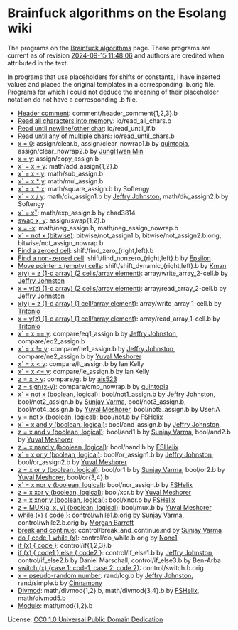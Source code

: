 # Brainfuck algorithms on the Esolang wiki

The programs on the [Brainfuck algorithms](https://esolangs.org/wiki/Brainfuck_algorithms)
page. These programs are current as of revision [2024-09-15 11:48:06](https://esolangs.org/w/index.php?title=Brainfuck_algorithms&oldid=139422)
and authors are credited when attributed in the text.

In programs that use placeholders for shifts or constants, I have inserted
values and placed the original templates in a corresponding .b.orig file.
Programs for which I could not deduce the meaning of their placeholder notation
do not have a corresponding .b file.

- [Header comment](https://esolangs.org/wiki/Brainfuck_algorithms#Header_comment):
  comment/header_comment{1,2,3}.b
- [Read all characters into memory](https://esolangs.org/wiki/Brainfuck_algorithms#Read_all_characters_into_memory):
  io/read_all_chars.b
- [Read until newline/other char](https://esolangs.org/wiki/Brainfuck_algorithms#Read_until_newline/other_char):
  io/read_until_lf.b
- [Read until any of multiple chars](https://esolangs.org/wiki/Brainfuck_algorithms#Read_until_any_of_multiple_chars):
  io/read_until_chars.b
- [x = 0](https://esolangs.org/wiki/Brainfuck_algorithms#x_=_0):
  assign/clear.b,
  assign/clear_nowrap1.b by [quintopia](https://esolangs.org/wiki/User:Quintopia),
  assign/clear_nowrap2.b by [JungHwan Min](https://esolangs.org/wiki/User:JHM)
- [x = y](https://esolangs.org/wiki/Brainfuck_algorithms#x_=_y):
  assign/copy_assign.b
- [x´ = x + y](https://esolangs.org/wiki/Brainfuck_algorithms#x%C2%B4_=_x_+_y):
  math/add_assign{1,2}.b
- [x´ = x - y](https://esolangs.org/wiki/Brainfuck_algorithms#x%C2%B4_=_x_-_y):
  math/sub_assign.b
- [x´ = x * y](https://esolangs.org/wiki/Brainfuck_algorithms#x%C2%B4_=_x_*_y):
  math/mul_assign.b
- [x´ = x * x](https://esolangs.org/wiki/Brainfuck_algorithms#x%C2%B4_=_x_*_x):
  math/square_assign.b by Softengy
- [x´ = x / y](https://esolangs.org/wiki/Brainfuck_algorithms#x%C2%B4_=_x_/_y):
  math/div_assign1.b by [Jeffry Johnston](https://esolangs.org/wiki/User:Calamari),
  math/div_assign2.b by Softengy
- [x´ = x<sup>y</sup>](https://esolangs.org/wiki/Brainfuck_algorithms#x%C2%B4_=_xy):
  math/exp_assign.b by chad3814
- [swap x, y](https://esolangs.org/wiki/Brainfuck_algorithms#swap_x,_y):
  assign/swap{1,2}.b
- [x = -x](https://esolangs.org/wiki/Brainfuck_algorithms#x_=_-x):
  math/neg_assign.b, math/neg_assign_nowrap.b
- [x´ = not x (bitwise)](https://esolangs.org/wiki/Brainfuck_algorithms#x%C2%B4_=_not_x_(bitwise)):
  bitwise/not_assign1.b, bitwise/not_assign2.b.orig, bitwise/not_assign_nowrap.b
- [Find a zeroed cell](https://esolangs.org/wiki/Brainfuck_algorithms#Find_a_zeroed_cell):
  shift/find_zero_{right,left}.b
- [Find a non-zeroed cell](https://esolangs.org/wiki/Brainfuck_algorithms#Find_a_non-zeroed_cell):
  shift/find_nonzero_{right,left}.b by [Epsilon](https://esolangs.org/wiki/User:Epsilon)
- [Move pointer x (empty) cells](https://esolangs.org/wiki/Brainfuck_algorithms#Move_pointer_x_(empty)_cells):
  shift/shift_dynamic_{right,left}.b by [Kman](https://esolangs.org/wiki/User:Kman)
- [x(y) = z (1-d array) (2 cells/array element)](https://esolangs.org/wiki/Brainfuck_algorithms#x(y)_=_z_(1-d_array)_(2_cells/array_element)):
  array/write_array_2-cell.b by [Jeffry Johnston](https://esolangs.org/wiki/User:Calamari)
- [x = y(z) (1-d array) (2 cells/array element)](https://esolangs.org/wiki/Brainfuck_algorithms#x_=_y(z)_(1-d_array)_(2_cells/array_element)):
  array/read_array_2-cell.b by [Jeffry Johnston](https://esolangs.org/wiki/User:Calamari)
- [x(y) = z (1-d array) (1 cell/array element)](https://esolangs.org/wiki/Brainfuck_algorithms#x(y)_=_z_(1-d_array)_(1_cell/array_element)):
  array/write_array_1-cell.b by [Tritonio](https://esolangs.org/wiki/User:Tritonio)
- [x = y(z) (1-d array) (1 cell/array element)](https://esolangs.org/wiki/Brainfuck_algorithms#x_=_y(z)_(1-d_array)_(1_cell/array_element)):
  array/read_array_1-cell.b by [Tritonio](https://esolangs.org/wiki/User:Tritonio)
- [x´ = x == y](https://esolangs.org/wiki/Brainfuck_algorithms#x%C2%B4_=_x_==_y):
  compare/eq1_assign.b by [Jeffry Johnston](https://esolangs.org/wiki/User:Calamari),
  compare/eq2_assign.b
- [x´ = x != y](https://esolangs.org/wiki/Brainfuck_algorithms#x%C2%B4_=_x_!=_y):
  compare/ne1_assign.b by [Jeffry Johnston](https://esolangs.org/wiki/User:Calamari),
  compare/ne2_assign.b by [Yuval Meshorer](https://esolangs.org/wiki/User:YuvalM)
- [x´ = x < y](https://esolangs.org/wiki/Brainfuck_algorithms#x%C2%B4_=_x_%3C_y):
  compare/lt_assign.b by Ian Kelly
- [x´ = x <= y](https://esolangs.org/wiki/Brainfuck_algorithms#x%C2%B4_=_x_%3C=_y):
  compare/le_assign.b by Ian Kelly
- [z = x > y](https://esolangs.org/wiki/Brainfuck_algorithms#z_=_x_%3E_y):
  compare/gt.b by [ais523](https://esolangs.org/wiki/User:Ais523)
- [z = sign(x-y)](https://esolangs.org/wiki/Brainfuck_algorithms#z_=_sign(x-y)):
  compare/cmp_nowrap.b by [quintopia](https://esolangs.org/wiki/User:Quintopia)
- [x´ = not x (boolean, logical)](https://esolangs.org/wiki/Brainfuck_algorithms#x%C2%B4_=_not_x_(boolean,_logical)):
  bool/not1_assign.b by [Jeffry Johnston](https://esolangs.org/wiki/User:Calamari),
  bool/not2_assign.b by [Sunjay Varma](https://esolangs.org/wiki/User:Sunjay),
  bool/not3_assign.b,
  bool/not4_assign.b by [Yuval Meshorer](https://esolangs.org/wiki/User:YuvalM),
  bool/not5_assign.b by User:A
- [y = not x (boolean, logical)](https://esolangs.org/wiki/Brainfuck_algorithms#y_=_not_x_(boolean,_logical)):
  bool/not.b by [FSHelix](https://esolangs.org/wiki/User:FSHelix)
- [x´ = x and y (boolean, logical)](https://esolangs.org/wiki/Brainfuck_algorithms#x%C2%B4_=_x_and_y_(boolean,_logical)):
  bool/and_assign.b by [Jeffry Johnston](https://esolangs.org/wiki/User:Calamari),
- [z = x and y (boolean, logical)](https://esolangs.org/wiki/Brainfuck_algorithms#z_=_x_and_y_(boolean,_logical)_(wrapping)):
  bool/and1.b by [Sunjay Varma](https://esolangs.org/wiki/User:Sunjay),
  bool/and2.b by [Yuval Meshorer](https://esolangs.org/wiki/User:YuvalM)
- [z = x nand y (boolean, logical)](https://esolangs.org/wiki/Brainfuck_algorithms#z_=_x_nand_y_(boolean,_logical)):
  bool/nand.b by [FSHelix](https://esolangs.org/wiki/User:FSHelix)
- [x´ = x or y (boolean, logical)](https://esolangs.org/wiki/Brainfuck_algorithms#x%C2%B4_=_x_or_y_(boolean,_logical)):
  bool/or_assign1.b by [Jeffry Johnston](https://esolangs.org/wiki/User:Calamari),
  bool/or_assign2.b by [Yuval Meshorer](https://esolangs.org/wiki/User:YuvalM)
- [z = x or y (boolean, logical)](https://esolangs.org/wiki/Brainfuck_algorithms#z_=_x_or_y_(boolean,_logical)):
  bool/or1.b by [Sunjay Varma](https://esolangs.org/wiki/User:Sunjay),
  bool/or2.b by [Yuval Meshorer](https://esolangs.org/wiki/User:YuvalM),
  bool/or{3,4}.b
- [x´ = x nor y (boolean, logical)](https://esolangs.org/wiki/Brainfuck_algorithms#x%C2%B4_=_x_nor_y_(boolean,_logical)):
  bool/nor_assign.b by [FSHelix](https://esolangs.org/wiki/User:FSHelix)
- [z = x xor y (boolean, logical)](https://esolangs.org/wiki/Brainfuck_algorithms#z_=_x_xor_y_(boolean,_logical)):
  bool/xor.b by [Yuval Meshorer](https://esolangs.org/wiki/User:YuvalM)
- [z = x xnor y (boolean, logical)](https://esolangs.org/wiki/Brainfuck_algorithms#z_=_x_xnor_y_(boolean,_logical)):
  bool/xnor.b by [FSHelix](https://esolangs.org/wiki/User:FSHelix)
- [z = MUX(a, x, y) (boolean, logical)](https://esolangs.org/wiki/Brainfuck_algorithms#z_=_MUX(a,_x,_y)_(boolean,_logical)):
  bool/mux.b by [Yuval Meshorer](https://esolangs.org/wiki/User:YuvalM)
- [while (x) { code }](https://esolangs.org/wiki/Brainfuck_algorithms#while_(x)_{_code_}):
  control/while1.b.orig by [Sunjay Varma](https://esolangs.org/wiki/User:Sunjay),
  control/while2.b.orig by [Morgan Barrett](https://esolangs.org/wiki/User:Morganbarrett)
- [break and continue](https://esolangs.org/wiki/Brainfuck_algorithms#break_and_continue):
  control/break_and_continue.md by [Sunjay Varma](https://esolangs.org/wiki/User:Sunjay)
- [do { code } while (x)](https://esolangs.org/wiki/Brainfuck_algorithms#do_{_code_}_while_(x)):
  control/do_while.b.orig by [None1](https://esolangs.org/wiki/User:None1)
- [if (x) { code }](https://esolangs.org/wiki/Brainfuck_algorithms#if_(x)_{_code_}):
  control/if{1,2,3}.b
- [if (x) { code1 } else { code2 }](https://esolangs.org/wiki/Brainfuck_algorithms#if_(x)_{_code1_}_else_{_code2_}):
  control/if_else1.b by [Jeffry Johnston](https://esolangs.org/wiki/User:Calamari),
  control/if_else2.b by Daniel Marschall,
  control/if_else3.b by Ben-Arba
- [switch (x) {case 1: code1, case 2: code 2}](https://esolangs.org/wiki/Brainfuck_algorithms#switch_(x)_{case_1:_code1,_case_2:_code_2}):
  control/switch.b.orig
- [x = pseudo-random number](https://esolangs.org/wiki/Brainfuck_algorithms#x_=_pseudo-random_number):
  rand/lcg.b by [Jeffry Johnston](https://esolangs.org/wiki/User:Calamari),
  rand/simple.b by [Cinnamony](https://esolangs.org/wiki/User:Cinnamony)
- [Divmod](https://esolangs.org/wiki/Brainfuck_algorithms#Divmod):
  math/divmod{1,2}.b,
  math/divmod{3,4}.b by [FSHelix](https://esolangs.org/wiki/User:FSHelix),
  math/divmod5.b
- [Modulo](https://esolangs.org/wiki/Brainfuck_algorithms#Modulo):
  math/mod{1,2}.b

License: [CC0 1.0 Universal Public Domain Dedication](https://esolangs.org/wiki/Esolang:Copyrights)
